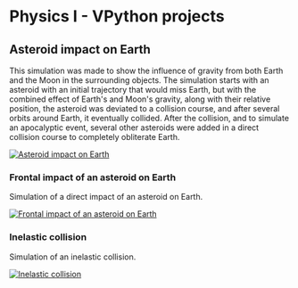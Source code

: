 # Physics I - VPython projects

## Asteroid impact on Earth
This simulation was made to show the influence of gravity from both Earth and the Moon in the surrounding objects.
The simulation starts with an asteroid with an initial trajectory that would miss Earth, but with the combined effect of Earth's and Moon's gravity, along with their relative position, the asteroid was deviated to a collision course, and after several orbits around Earth, it eventually collided.
After the collision, and to simulate an apocalyptic event, several other asteroids were added in a direct collision course to completely obliterate Earth.

[![Asteroid impact on Earth](http://img.youtube.com/vi/Ur4as9y9QlY/0.jpg)](http://www.youtube.com/watch?v=Ur4as9y9QlY)


### Frontal impact of an asteroid on Earth
Simulation of a direct impact of an asteroid on Earth.

[![Frontal impact of an asteroid on Earth](http://img.youtube.com/vi/jVo9ddIVp8U/0.jpg)](http://www.youtube.com/watch?v=jVo9ddIVp8U)


### Inelastic collision
Simulation of an inelastic collision.

[![Inelastic collision](http://img.youtube.com/vi/71A4EdqVrEw/0.jpg)](http://www.youtube.com/watch?v=71A4EdqVrEw)
